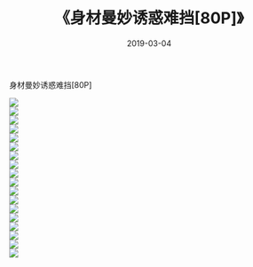 ﻿---
layout: post
title:  《身材曼妙诱惑难挡[80P]》
date:   2019-03-04
img: http://pic.660000.xyz/1:/性感/2019/身材曼妙诱惑难挡[80P]/000.jpg
categories: [美女, 清纯, 唯美]
---

身材曼妙诱惑难挡[80P]

  ![](http://pic.660000.xyz/1:/性感/2019/身材曼妙诱惑难挡[80P]/001.jpg) <br> ![](http://pic.660000.xyz/1:/性感/2019/身材曼妙诱惑难挡[80P]/002.jpg) <br> ![](http://pic.660000.xyz/1:/性感/2019/身材曼妙诱惑难挡[80P]/003.jpg) <br> ![](http://pic.660000.xyz/1:/性感/2019/身材曼妙诱惑难挡[80P]/004.jpg) <br> ![](http://pic.660000.xyz/1:/性感/2019/身材曼妙诱惑难挡[80P]/005.jpg) <br> ![](http://pic.660000.xyz/1:/性感/2019/身材曼妙诱惑难挡[80P]/006.jpg) <br> ![](http://pic.660000.xyz/1:/性感/2019/身材曼妙诱惑难挡[80P]/007.jpg) <br> ![](http://pic.660000.xyz/1:/性感/2019/身材曼妙诱惑难挡[80P]/008.jpg) <br> ![](http://pic.660000.xyz/1:/性感/2019/身材曼妙诱惑难挡[80P]/009.jpg) <br> ![](http://pic.660000.xyz/1:/性感/2019/身材曼妙诱惑难挡[80P]/010.jpg) <br> ![](http://pic.660000.xyz/1:/性感/2019/身材曼妙诱惑难挡[80P]/011.jpg) <br> ![](http://pic.660000.xyz/1:/性感/2019/身材曼妙诱惑难挡[80P]/012.jpg) <br> ![](http://pic.660000.xyz/1:/性感/2019/身材曼妙诱惑难挡[80P]/013.jpg) <br> ![](http://pic.660000.xyz/1:/性感/2019/身材曼妙诱惑难挡[80P]/014.jpg) <br> ![](http://pic.660000.xyz/1:/性感/2019/身材曼妙诱惑难挡[80P]/015.jpg) <br> ![](http://pic.660000.xyz/1:/性感/2019/身材曼妙诱惑难挡[80P]/016.jpg) <br> ![](http://pic.660000.xyz/1:/性感/2019/身材曼妙诱惑难挡[80P]/017.jpg) <br> ![](http://pic.660000.xyz/1:/性感/2019/身材曼妙诱惑难挡[80P]/018.jpg) <br>